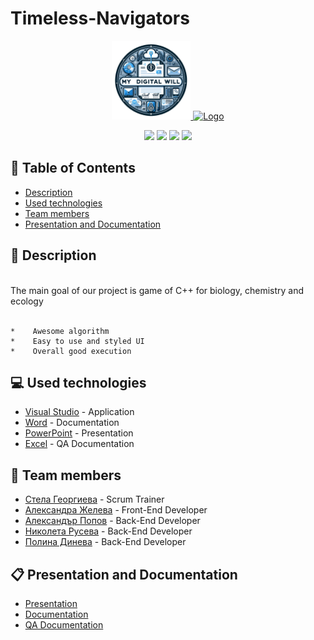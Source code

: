 # Timeless-Navigators
<p align="center">
  <a href=" rel="noopener">
  <img src="Images/Digita_logo.png" alt="Logo" width=25% height=25%>
  <img src="Images/gameLogo.png" alt="Logo" width=25% height=25%>
  </a>
</p>

<p align = "center">
   <img src = "https://img.shields.io/github/languages/count/atpopov21/Timeless-Navigators?style=flat">
   <img src = "https://img.shields.io/github/repo-size/atpopov21/Timeless-Navigators?style=flat">
   <img src = "https://img.shields.io/github/stars/atpopov21/Timeless-Navigators?style=social">
   <img src = "https://img.shields.io/github/contributors/atpopov21/Timeless-Navigators?style=flat">
</p>
	
## :pencil: Table of Contents
- [Description](#description)
- [Used technologies](#used_technologies)
- [Team members](#team_members)
- [Presentation and Documentation](#documentation)
	
## :book: Description <a name="description"></a>
<br>
 The main goal of our project is game of C++ for biology, chemistry and ecology
<br>
<br>

	*    Awesome algorithm 
	*    Easy to use and styled UI
	*    Overall good execution
	
## :computer: Used technologies <a name="used_technologies"></a>
- [Visual Studio](https://visualstudio.microsoft.com/) - Application
- [Word](https://www.microsoft.com/en-us/microsoft-365/word) - Documentation
- [PowerPoint](https://www.microsoft.com/en-us/microsoft-365/powerpoint) - Presentation
- [Excel](https://www.microsoft.com/en-us/microsoft-365/excel) - QA Documentation

## :busts_in_silhouette: Team members <a name="team_members"></a>
- [Стела Георгиева](https://github.com/SPGeorgieva21) - Scrum Trainer 
- [Александра Желева](https://github.com/AMZheleva21) - Front-End Developer
- [Александър Попов](https://github.com/ATPopov21) - Back-End Developer
- [Николета Русева](https://github.com/NRRuseva21) - Back-End Developer
- [Полина Динева](https://github.com/PSDineva21) - Back-End Developer


## :clipboard: Presentation and Documentation <a name="documentation"></a>
+ [Presentation](https://github.com/atpopov21/Timeless-Navigators/blob/main/Documents/Presentation.ods)
+ [Documentation](https://github.com/atpopov21/Timeless-Navigators/blob/main/Documents/Documentation.docx)
+ [QA Documentation](https://github.com/atpopov21/Timeless-Navigators/blob/main/Documents/QA%20Documentation.xlsx)
